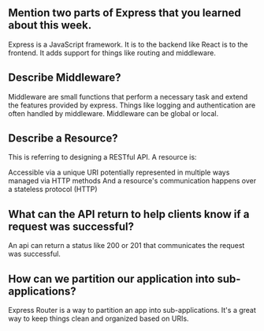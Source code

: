 ## Mention two parts of Express that you learned about this week.

Express is a JavaScript framework. It is to the backend like React is to the frontend.
It adds support for things like routing and middleware.
 
 ## Describe Middleware?

Middleware are small functions that perform a necessary task and extend the features provided by express. Things like logging and authentication are often handled by middleware. Middleware can be global or local.

 ## Describe a Resource?

This is referring to designing a RESTful API. A resource is:

Accessible via a unique URI
potentially represented in multiple ways
managed via HTTP methods
And a resource's communication happens over a stateless protocol (HTTP)

 ## What can the API return to help clients know if a request was successful?

An api can return a status like 200 or 201 that communicates the request was successful.

 ## How can we partition our application into sub-applications?

Express Router is a way to partition an app into sub-applications. It's a great way to keep things clean and organized based on URIs.